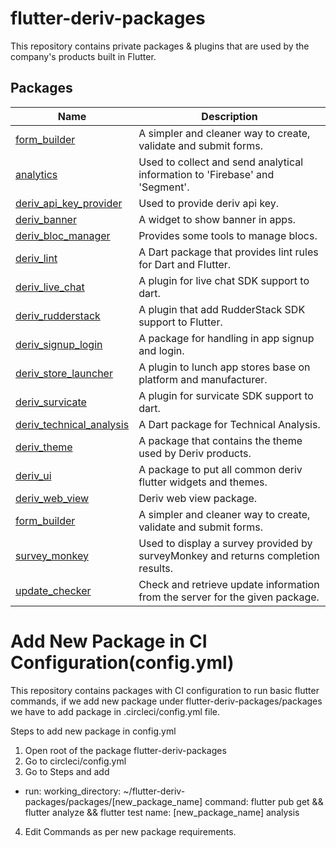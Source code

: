 # flutter-deriv-packages

This repository contains private packages & plugins that are used by the company's products built in Flutter.

## Packages

| Name                                                            | Description                                                                       |
| --------------------------------------------------------------- | --------------------------------------------------------------------------------- |
| [form_builder](./packages/form_builder)                         | A simpler and cleaner way to create, validate and submit forms.                   |
| [analytics](./packages/analytics)                               | Used to collect and send analytical information to 'Firebase' and 'Segment'.      |
| [deriv_api_key_provider](./packages/deriv_api_key_provider)     | Used to provide deriv api key.                                                    |
| [deriv_banner](./packages/deriv_banner)                         | A widget to show banner in apps.                                                  |
| [deriv_bloc_manager](./packages/deriv_bloc_manager)             | Provides some tools to manage blocs.                                              |
| [deriv_lint](./packages/deriv_lint)                             | A Dart package that provides lint rules for Dart and Flutter.                     |
| [deriv_live_chat](./packages/deriv_live_chat)                   | A plugin for live chat SDK support to dart.                                       |
| [deriv_rudderstack](./packages/deriv_rudderstack)               | A plugin that add RudderStack SDK support to Flutter.                             |
| [deriv_signup_login](./packages/deriv_signup_login)             | A package for handling in app signup and login.                                   |
| [deriv_store_launcher](./packages/deriv_store_launcher)         | A plugin to lunch app stores base on platform and manufacturer.                   |
| [deriv_survicate](./packages/deriv_survicate)                   | A plugin for survicate SDK support to dart.                                       |
| [deriv_technical_analysis](./packages/deriv_technical_analysis) | A Dart package for Technical Analysis.                                            |
| [deriv_theme](./packages/deriv_theme)                           | A package that contains the theme used by Deriv products.                         |
| [deriv_ui](./packages/deriv_ui)                                 | A package to put all common deriv flutter widgets and themes.                     |
| [deriv_web_view](./packages/deriv_web_view)                     | Deriv web view package.                                                           |
| [form_builder](./packages/form_builder)                         | A simpler and cleaner way to create, validate and submit forms.                   |
| [survey_monkey](./packages/survey_monkey)                       | Used to display a survey provided by surveyMonkey and returns completion results. |
| [update_checker](./packages/update_checker)                     | Check and retrieve update information from the server for the given package.      |

# Add New Package in CI Configuration(config.yml)

This repository contains packages with CI configuration to run basic flutter commands, if we add new package under flutter-deriv-packages/packages we have to add package in .circleci/config.yml file.

Steps to add new package in config.yml

1. Open root of the package flutter-deriv-packages
2. Go to circleci/config.yml
3. Go to Steps and add

- run:
  working_directory: ~/flutter-deriv-packages/packages/[new_package_name]
  command: flutter pub get && flutter analyze && flutter test
  name: [new_package_name] analysis

4. Edit Commands as per new package requirements.
